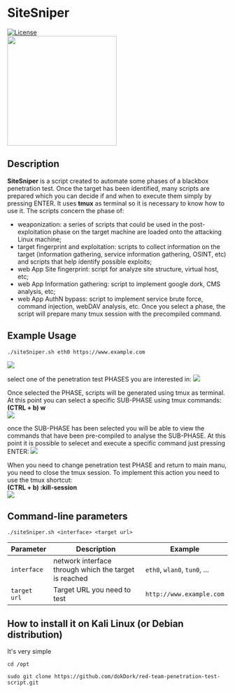 # SiteSniper
[![License](https://img.shields.io/badge/license-MIT-_red.svg)](https://opensource.org/licenses/MIT)  
<img src="https://github.com/dokDork/red-team-penetration-test-script/raw/main/images/siteSniper.png" width="250" height="250">  
  
## Description
**SiteSniper** is a script created to automate some phases of a blackbox penetration test. Once the target has been identified, many scripts are prepared which you can decide if and when to execute them simply by pressing ENTER. It uses **tmux** as terminal so it is necessary to know how to use it.
The scripts concern the phase of:
- weaponization: a series of scripts that could be used in the post-exploitation phase on the target machine are loaded onto the attacking Linux machine;
- target fingerprint and exploitation: scripts to collect information on the target (information gathering, service information gathering, OSINT, etc) and scripts that help identify possible exploits;
- web App Site fingerprint: script for analyze site structure, virtual host, etc;
- web App Information gathering: script to implement google dork, CMS analysis, etc;
- web App AuthN bypass: script to implement service brute force, command injection, webDAV analysis, etc.
Once you select a phase, the script will prepare many tmux session with the precompiled command.

  
## Example Usage
 ```
./siteSniper.sh eth0 https://www.example.com
 ``` 
<img src="https://github.com/dokDork/red-team-penetration-test-script/raw/main/images/01.png">

select one of the penetration test PHASES you are interested in:
<img src="https://github.com/dokDork/red-team-penetration-test-script/raw/main/images/02.png">

Once selected the PHASE, scripts will be generated using tmux as terminal.
At this point you can select a specific SUB-PHASE using tmux commands:  
**(CTRL + b) w**  
<img src="https://github.com/dokDork/red-team-penetration-test-script/raw/main/images/03.png">

once the SUB-PHASE has been selected you will be able to view the commands that have been pre-compiled to analyse the SUB-PHASE. At this point it is possible to selecet and execute a specific command just pressing ENTER:
<img src="https://github.com/dokDork/red-team-penetration-test-script/raw/main/images/04.png">

When you need to change penetration test PHASE and return to main manu, you need to close the tmux session. To implement this action you need to use the tmux shortcut:  
**(CTRL + b) :kill-session**  
<img src="https://github.com/dokDork/red-team-penetration-test-script/raw/main/images/05.png">

  
## Command-line parameters
```
./siteSniper.sh <interface> <target url>
```

| Parameter | Description                          | Example       |
|-----------|--------------------------------------|---------------|
| `interface`      | network interface through which the target is reached | `eth0`, `wlan0`, `tun0`, ... |
| `target url`      | Target URL you need to test          | `http://www.example.com`          |

  
## How to install it on Kali Linux (or Debian distribution)
It's very simple  
```
cd /opt
```
```  
sudo git clone https://github.com/dokDork/red-team-penetration-test-script.git
```
